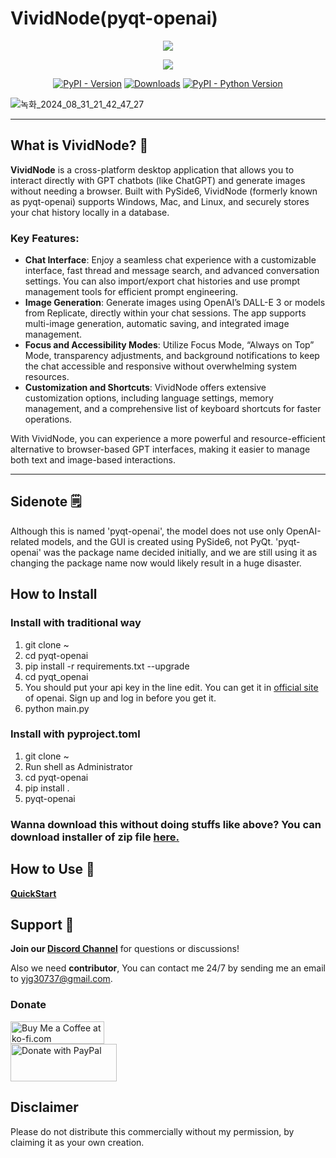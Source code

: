 # VividNode(pyqt-openai)
<div align="center">
  <img src="https://github.com/user-attachments/assets/ab169535-8af0-40c7-848d-59a7e5e4b304"/>

  [![](https://dcbadge.vercel.app/api/server/cHekprskVE)](https://discord.gg/cHekprskVE)
  
  [![PyPI - Version](https://img.shields.io/pypi/v/pyqt-openai?logo=pypi&logoColor=white)](https://pypi.org/project/pyqt-openai/) [![Downloads](https://static.pepy.tech/badge/pyqt-openai)](https://pepy.tech/project/pyqt-openai) [![PyPI - Python Version](https://img.shields.io/pypi/pyversions/pyqt-openai?logo=python&logoColor=gold)](https://pypi.org/project/pyqt-openai/)
</div>
  
![녹화_2024_08_31_21_42_47_27](https://github.com/user-attachments/assets/03926f12-7389-412c-ad99-36c501573d44)

<hr>

## What is VividNode? 🤔

**VividNode** is a cross-platform desktop application that allows you to interact directly with GPT chatbots (like ChatGPT) and generate images without needing a browser. Built with PySide6, VividNode (formerly known as pyqt-openai) supports Windows, Mac, and Linux, and securely stores your chat history locally in a database.

### Key Features:
- **Chat Interface**: Enjoy a seamless chat experience with a customizable interface, fast thread and message search, and advanced conversation settings. You can also import/export chat histories and use prompt management tools for efficient prompt engineering.
- **Image Generation**: Generate images using OpenAI’s DALL-E 3 or models from Replicate, directly within your chat sessions. The app supports multi-image generation, automatic saving, and integrated image management.
- **Focus and Accessibility Modes**: Utilize Focus Mode, “Always on Top” Mode, transparency adjustments, and background notifications to keep the chat accessible and responsive without overwhelming system resources.
- **Customization and Shortcuts**: VividNode offers extensive customization options, including language settings, memory management, and a comprehensive list of keyboard shortcuts for faster operations.

With VividNode, you can experience a more powerful and resource-efficient alternative to browser-based GPT interfaces, making it easier to manage both text and image-based interactions.

<hr>

## Sidenote 🗒️
Although this is named 'pyqt-openai', the model does not use only OpenAI-related models, and the GUI is created using PySide6, not PyQt. 'pyqt-openai' was the package name decided initially, and we are still using it as changing the package name now would likely result in a huge disaster.

## How to Install

### Install with traditional way
1. git clone ~
2. cd pyqt-openai
3. pip install -r requirements.txt --upgrade
4. cd pyqt_openai
5. You should put your api key in the line edit. You can get it in <a href="https://platform.openai.com/account/api-keys">official site</a> of openai. Sign up and log in before you get it.
6. python main.py

### Install with pyproject.toml 
1. git clone ~
2. Run shell as Administrator
3. cd pyqt-openai
4. pip install .
5. pyqt-openai

### Wanna download this without doing stuffs like above? You can download installer of zip file <a href="https://github.com/yjg30737/pyqt-openai/releases">here.</a>

## How to Use 🧐

**<a href="https://medium.com/@yjg30737/what-is-vividnode-how-to-use-it-4d8a9269a3c0">QuickStart</a>**

## Support 🫡

**Join our <a href="https://discord.gg/cHekprskVE">Discord Channel</a>** for questions or discussions!

Also we need <b>contributor</b>, You can contact me 24/7 by sending me an email to yjg30737@gmail.com.

### Donate
  <div>
    <a href='https://ko-fi.com/W7W711SKZG' target='_blank'><img height='36' width='150' style='border:0px;height:36px;' src='https://storage.ko-fi.com/cdn/kofi1.png?v=3' border='0' alt='Buy Me a Coffee at ko-fi.com' /></a>
  </div>
  <a href="https://paypal.me/yjg30737">
    <img src="https://github.com/yjg30737/yjg30737/assets/55078043/3366b496-3e1e-491c-841e-19871da55c40" alt="Donate with PayPal" style="height: 60px; width: 170px" />
  </a>
</div>

## Disclaimer

Please do not distribute this commercially without my permission, by claiming it as your own creation.
